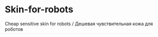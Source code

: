 Skin-for-robots
===============

Cheap sensitive skin for robots / Дешевая чувствительная кожа для роботов
